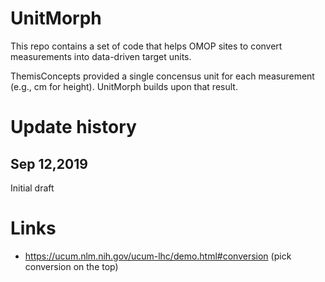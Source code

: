 # UnitMorph

This repo contains a set of code that helps OMOP sites to convert measurements into data-driven target units.

ThemisConcepts provided a single concensus unit for each measurement (e.g., cm for height). UnitMorph builds upon that result.


# Update history

## Sep 12,2019

Initial draft

# Links

- https://ucum.nlm.nih.gov/ucum-lhc/demo.html#conversion (pick conversion on the top)
